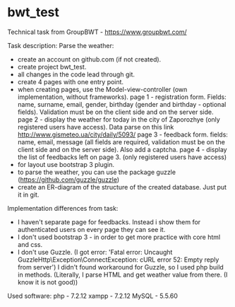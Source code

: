 # bwt_test

Technical task from GroupBWT - https://www.groupbwt.com/

Task description:
  Parse the weather:
  - create an account on github.com (if not created).
  - create project bwt_test.
  - all changes in the code lead through git.
  - create 4 pages with one entry point.
  - when creating pages, use the Model-view-controller (own implementation, without frameworks).
  page 1 - registration form. Fields: name, surname, email, gender, birthday (gender and birthday - optional fields). 
           Validation must be on the client side and on the server side.
  page 2 - display the weather for today in the city of Zaporozhye (only registered users have access). 
           Data parse on this link http://www.gismeteo.ua/city/daily/5093/
  page 3 - feedback form. fields: name, email, message (all fields are required, validation must be on the client side and on the 
           server side). Also add a captcha.
  page 4 - display the list of feedbacks left on page 3. (only registered users have access)
  - for layout use bootstrap 3 plugin.
  - to parse the weather, you can use the package guzzle (https://github.com/guzzle/guzzle)
  - create an ER-diagram of the structure of the created database. Just put it in git.


Implementation differences from task:
 - I haven't separate page for feedbacks. Instead i show them for authenticated users on every page they can see it.
 - I don't used bootstrap 3 - in order to get more practice with core html and css.
 - I don't use Guzzle. (I got error: 'Fatal error: Uncaught GuzzleHttp\Exception\ConnectException: cURL error 52: Empty reply from server')
   I didn't found workaround for Guzzle, so I used php build in methods. 
   (Literally, I parse HTML and get weather value from there. (I know it is not good))


Used software:
  php  - 7.2.12
  xampp - 7.2.12
  MySQL - 5.5.60
